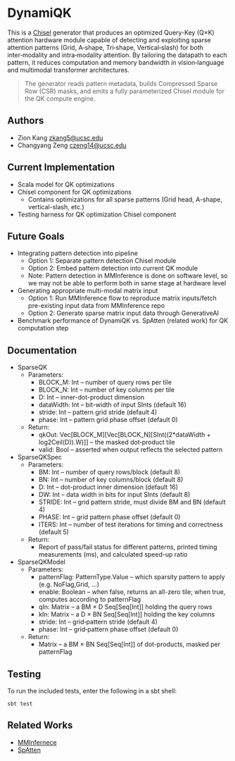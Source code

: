 # DynamiQK

This is a [Chisel](https://chisel-lang.org/) generator that produces an optimized Query-Key (Q×K) attention hardware module capable of detecting and exploiting sparse attention patterns (Grid, A‑shape, Tri‑shape, Vertical‑slash) for both inter‑modality and intra‑modality attention. By tailoring the datapath to each pattern, it reduces computation and memory bandwidth in vision‑language and multimodal transformer architectures.

> The generator reads pattern metadata, builds Compressed Sparse Row (CSR) masks, and emits a fully parameterized Chisel module for the QK compute engine.

## Authors

* Zion Kang <zkang5@ucsc.edu>
* Changyang Zeng <czeng14@ucsc.edu>

## Current Implementation
* Scala model for QK optimizations
* Chisel component for QK optimizations
  * Contains optimizations for all sparse patterns (Grid head, A-shape, vertical-slash, etc.)
* Testing harness for QK optimization Chisel component

## Future Goals
* Integrating pattern detection into pipeline
  * Option 1: Separate pattern detection Chisel module
  * Option 2: Embed pattern detection into current QK module
  * Note: Pattern detection in MMInference is done on software level, so we may not be able to perform both in same stage at hardware level
* Generating appropriate multi-modal matrix input
  * Option 1: Run MMInference flow to reproduce matrix inputs/fetch pre-existing input data from MMInference repo
  * Option 2: Generate sparse matrix input data through GenerativeAI
* Benchmark performance of DynamiQK vs. SpAtten (related work) for QK computation step

## Documentation
* SparseQK
  * Parameters:
    * BLOCK_M: Int – number of query rows per tile
    * BLOCK_N: Int – number of key columns per tile
    * D: Int – inner-dot-product dimension
    * dataWidth: Int – bit-width of input SInts (default 16)
    * stride: Int – pattern grid stride (default 4)
    * phase: Int – pattern grid phase offset (default 0)
  * Return:
    * qkOut: Vec[BLOCK_M][Vec[BLOCK_N][SInt((2*dataWidth + log2Ceil(D)).W)]] – the masked dot‐product tile
    * valid: Bool – asserted when output reflects the selected pattern
* SparseQKSpec
  * Parameters:
    * BM: Int – number of query rows/block (default 8)
    * BN: Int – number of key columns/block (default 8)
    * D: Int – dot-product inner dimension (default 16)
    * DW: Int – data width in bits for input SInts (default 8)
    * STRIDE: Int – grid pattern stride, must divide BM and BN (default 4)
    * PHASE: Int – grid pattern phase offset (default 0)
    * ITERS: Int – number of test iterations for timing and correctness (default 5)
  * Return:
    * Report of pass/fail status for different patterns, printed timing measurements (ms), and calculated speed-up ratio
* SparseQKModel
  * Parameters:
    * patternFlag: PatternType.Value – which sparsity pattern to apply (e.g. NoFlag,Grid, …)
    * enable: Boolean – when false, returns an all-zero tile; when true, computes according to patternFlag
    * qIn: Matrix – a BM × D Seq[Seq[Int]] holding the query rows
    * kIn: Matrix – a D × BN Seq[Seq[Int]] holding the key columns
    * stride: Int – grid‐pattern stride (default 4)
    * phase: Int – grid‐pattern phase offset (default 0)
  * Return:
    * Matrix – a BM × BN Seq[Seq[Int]] of dot-products, masked per patternFlag

## Testing
To run the included tests, enter the following in a sbt shell:
```console
sbt test
```

## Related Works
* [MMInfernece](https://github.com/microsoft/MInference)
* [SpAtten](https://github.com/mit-han-lab/spatten)